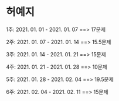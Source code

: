 # 허예지

1주: 2021. 01. 01 - 2021. 01. 07 ==> 17문제

2주: 2021. 01. 07 - 2021. 01. 14 ==> 15.5문제

3주: 2021. 01. 14 - 2021. 01. 21 ==> 15문제

4주: 2021. 01. 21 - 2021. 01. 28 ==> 10문제

5주: 2021. 01. 28 - 2021. 02. 04 ==> 19.5문제

6주: 2021. 02. 04 - 2021. 02. 11 ==> 15문제
